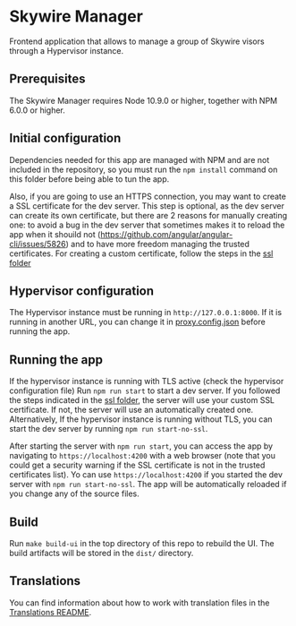 # Skywire Manager

Frontend application that allows to manage a group of Skywire visors through a Hypervisor instance.

## Prerequisites

The Skywire Manager requires Node 10.9.0 or higher, together with NPM 6.0.0 or higher.

## Initial configuration

Dependencies needed for this app are managed with NPM and are not included in the repository, so you must run the `npm install`
command on this folder before being able to tun the app.

Also, if you are going to use an HTTPS connection, you may want to create a SSL certificate for the dev server. This step is
optional, as the dev server can create its own certificate, but there are 2 reasons for manually creating one: to avoid a bug
in the dev server that sometimes makes it to reload the app when it shouild not
(https://github.com/angular/angular-cli/issues/5826) and to have more freedom managing the trusted certificates. For creating
a custom certificate, follow the steps in the [ssl folder](./ssl/README.md)

## Hypervisor configuration

The Hypervisor instance must be running in `http://127.0.0.1:8000`. If it is running in another URL, you can change it in
[proxy.config.json](proxy.config.json) before running the app.

## Running the app

If the hypervisor instance is running with TLS active (check the hypervisor configuration file) Run `npm run start` to start a
dev server. If you followed the steps indicated in the [ssl folder](./ssl/README.md), the server will use your custom SSL
certificate. If not, the server will use an automatically created one. Alternatively, If the hypervisor instance is running
without TLS, you can start the dev server by running `npm run start-no-ssl`.

After starting the server with `npm run start`, you can access the app by navigating to `https://localhost:4200` with a web
browser (note that you could get a security warning if the SSL certificate is not in the trusted certificates list). Yo can use
`https://localhost:4200` if you started the dev server with `npm run start-no-ssl`. The app will be automatically reloaded if you
change any of the source files.

## Build

Run `make build-ui` in the top directory of this repo to rebuild the UI. The build artifacts will be stored in the `dist/` directory.

## Translations

You can find information about how to work with translation files in the [Translations README](/static/skywire-manager-src/src/assets/i18n/README.md).
